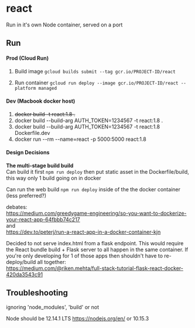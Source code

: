 # react
Run in it's own Node container, served on a port

## Run
#### Prod (Cloud Run)
1. Build image
`gcloud builds submit --tag gcr.io/PROJECT-ID/react`

2. Run container
`gcloud run deploy --image gcr.io/PROJECT-ID/react --platform managed`

#### Dev (Macbook docker host)
1. ~~docker build -t react:1.8 .~~
2. docker build --build-arg AUTH_TOKEN=1234567 -t react:1.8 .
3. docker build --build-arg AUTH_TOKEN=1234567 -t react:1.8 Dockerfile.dev
4. docker run --rm --name=react -p 5000:5000 react:1.8

#### Design Decisions
**The multi-stage build build**  
Can build it first `npm run deploy` then put static asset in the Dockerfile/build, this way only 1 build going on in docker

Can run the web build `npm run deploy` inside of the the docker container (less preferred?)

debates:  
https://medium.com/greedygame-engineering/so-you-want-to-dockerize-your-react-app-64fbbb74c217  
and  
https://dev.to/peterj/run-a-react-app-in-a-docker-container-kjn

Decided to not serve index.html from a flask endpoint. This would require the React bundle build + Flask server to all happen in the same container. If you're only developing for 1 of those apps then shouldn't have to re-deploy/build all together:  
https://medium.com/@riken.mehta/full-stack-tutorial-flask-react-docker-420da3543c91


## Troubleshooting
ignoring 'node_modules', 'build' or not

Node should be 12.14.1 LTS https://nodejs.org/en/ or 10.15.3